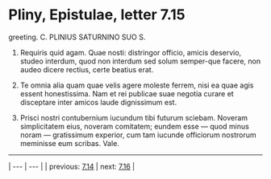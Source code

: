 # Pliny, Epistulae, letter 7.15

greeting. C. PLINIUS SATURNINO SUO S.



1. Requiris quid agam. Quae nosti: distringor officio, amicis deservio, studeo interdum, quod non interdum sed solum semper-que facere, non audeo dicere rectius, certe beatius erat.



2. Te omnia alia quam quae velis agere moleste ferrem, nisi ea quae agis essent honestissima. Nam et rei publicae suae negotia curare et disceptare inter amicos laude dignissimum est.



3. Prisci nostri contubernium iucundum tibi futurum sciebam. Noveram simplicitatem eius, noveram comitatem; eundem esse — quod minus noram — gratissimum experior, cum tam iucunde officiorum nostrorum meminisse eum scribas. Vale.



---

| --- | --- |
| previous: [7.14](../7.14/) | next: [7.16](../7.16/) |